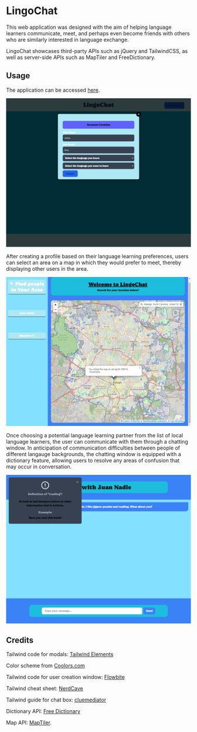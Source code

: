 # LingoChat

This web application was designed with the aim of helping language learners communicate, meet, and perhaps even become friends with others who are similarly interested in language exchange.

LingoChat showcases third-party APIs such as jQuery and TailwindCSS, as well as server-side APIs such as MapTiler and FreeDictionary.

## Usage

The application can be accessed [here](https://colcob98.github.io/LingoChat/).

![The profile creation screen.](./assets/images/accSC.png)

After creating a profile based on their language learning preferences, users can select an area on a map in which they would prefer to meet, thereby displaying other users in the area.

![Display of people in your area.](./assets/images/mapSC.png)

Once choosing a potential language learning partner from the list of local language learners, the user can communicate with them through a chatting window. In anticipation of communication difficulties between people of different langauge backgrounds, the chatting window is equipped with a dictionary feature, allowing users to resolve any areas of confusion that may occur in conversation.

![The dictionary API in action.](./assets/images/dictSC.png)

## Credits

Tailwind code for modals: [Tailwind Elements](https://tailwind-elements.com/docs/standard/components/modal/)

Color scheme from [Coolors.com](https://coolors.co/palette/03045e-023e8a-0077b6-0096c7-00b4d8-48cae4-90e0ef-ade8f4-caf0f8)

Tailwind code for user creation window: [Flowbite](https://flowbite.com/docs/forms/input-field/)

Tailwind cheat sheet: [NerdCave](https://nerdcave.com/tailwind-cheat-sheet)

Tailwind guide for chat box: [cluemediator](https://www.cluemediator.com/how-to-create-a-chat-layout-with-tailwind-css)

Dictionary API: [Free Dictionary](https://dictionaryapi.dev/)

Map API: [MapTiler](https://www.maptiler.com/).
